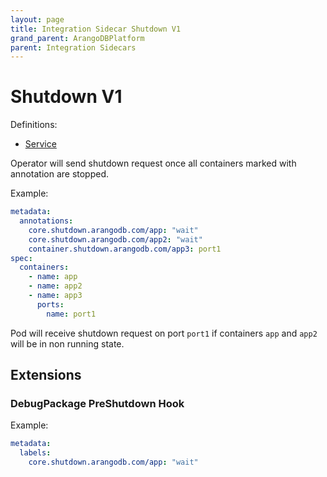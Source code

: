 ```yaml
---
layout: page
title: Integration Sidecar Shutdown V1
grand_parent: ArangoDBPlatform
parent: Integration Sidecars
---
```


# Shutdown V1

Definitions:

- [Service](https://github.com/arangodb/kube-arangodb/blob/1.2.49/integrations/shutdown/v1/definition/shutdown.proto)

Operator will send shutdown request once all containers marked with annotation are stopped.

Example:

```yaml
metadata:
  annotations:
    core.shutdown.arangodb.com/app: "wait"
    core.shutdown.arangodb.com/app2: "wait"
    container.shutdown.arangodb.com/app3: port1
spec:
  containers:
    - name: app
    - name: app2
    - name: app3
      ports:
        name: port1
```

Pod will receive shutdown request on port `port1` if containers `app` and `app2` will be in non running state.

## Extensions

### DebugPackage PreShutdown Hook

Example:

```yaml
metadata:
  labels:
    core.shutdown.arangodb.com/app: "wait"
```